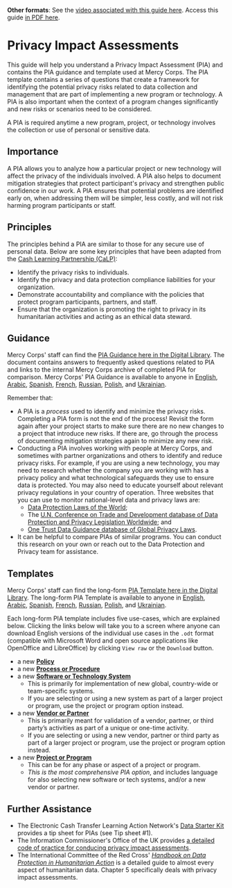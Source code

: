 **Other formats**: See the [video associated with this guide here](https://youtu.be/b44SZiL811I). Access this guide [in PDF here](http://dldocs.mercycorps.org/DPPPrivacyImpactAssessmentGuide.pdf).

# Privacy Impact Assessments
This guide will help you understand a Privacy Impact Assessment (PIA) and contains the PIA guidance and template used at Mercy Corps. The PIA template contains a series of questions that create a framework for identifying the potential privacy risks related to data collection and management that are part of implementing a new program or technology. A PIA is also important when the context of a program changes significantly and new risks or scenarios need to be considered.

A PIA is required anytime a new program, project, or technology involves the collection or use of personal or sensitive data.

## Importance
A PIA allows you to analyze how a particular project or new technology will affect the privacy of the individuals involved. A PIA also helps to document mitigation strategies that protect participant's privacy and strengthen public confidence in our work. A PIA ensures that potential problems are identified early on, when addressing them will be simpler, less costly, and will not risk harming program participants or staff.

## Principles
The principles behind a PIA are similar to those for any secure use of personal data. Below are some key principles that have been adapted from the [Cash Learning Partnership (CaLP)](https://www.calpnetwork.org/publication/protecting-beneficiary-privacy-principles-and-operational-standards-for-the-secure-use-of-personal-data-in-cash-and-e-transfer-programmes/):

- Identify the privacy risks to individuals.
- Identify the privacy and data protection compliance liabilities for your organization.
- Demonstrate accountability and compliance with the policies that protect program participants, partners, and staff.
- Ensure that the organization is promoting the right to privacy in its humanitarian activities and acting as an ethical data steward.

## Guidance
Mercy Corps' staff can find the [PIA Guidance here in the Digital Library](https://library.mercycorps.org/record/34302). The document contains answers to frequently asked questions related to PIA and links to the internal Mercy Corps archive of completed PIA for comparison. Mercy Corps' PIA Guidance is available to anyone in [English](http://dldocs.mercycorps.org/PrivacyImpactAssessmentPIAGuidance.pdf), [Arabic](http://dldocs.mercycorps.org/PrivacyImpactAssessmentPIAGuidance-AR.pdf), [Spanish](http://dldocs.mercycorps.org/PrivacyImpactAssessmentPIAGuidance-ES.pdf), [French](http://dldocs.mercycorps.org/PrivacyImpactAssessmentPIAGuidance-FR.pdf), [Russian](http://dldocs.mercycorps.org/PrivacyImpactAssessmentPIAGuidance-RU.pdf), [Polish](http://dldocs.mercycorps.org/PrivacyImpactAssessmentPIAGuidancePL.pdf), and [Ukrainian](http://dldocs.mercycorps.org/PrivacyImpactAssessmentPIAGuidanceUA.pdf).

Remember that:
- A PIA is a _process_ used to identify and minimize the privacy risks. Completing a PIA form is not the end of the process! Revisit the form again after your project starts to make sure there are no new changes to a project that introduce new risks. If there are, go through the process of documenting mitigation strategies again to minimize any new risk.
- Conducting a PIA involves working with people at Mercy Corps, and sometimes with partner organizations and others to identify and reduce privacy risks. For example, if you are using a new technology, you may need to research whether the company you are working with has a privacy policy and what technological safeguards they use to ensure data is protected. You may also need to educate yourself about relevant privacy regulations in your country of operation. Three websites that you can use to monitor national-level data and privacy laws are:
  - [Data Protection Laws of the World](https://www.dlapiperdataprotection.com);
  - The [U.N. Conference on Trade and Development database of Data Protection and Privacy Legislation Worldwide](https://unctad.org/page/data-protection-and-privacy-legislation-worldwide); and
  - [One Trust Data Guidance database of Global Privacy Laws](https://www.dataguidance.com/advisories/global-privacy-laws).
- It can be helpful to compare PIAs of similar programs. You can conduct this research on your own or reach out to the Data Protection and Privacy team for assistance.

## Templates
Mercy Corps' staff can find the long-form [PIA Template here in the Digital Library](https://library.mercycorps.org/record/34316). The long-form PIA Template is available to anyone in [English](http://dldocs.mercycorps.org/PrivacyImpactAssessmentPIA.docx), [Arabic](http://dldocs.mercycorps.org/PrivacyImpactAssessmentPIA-AR.docx), [Spanish](http://dldocs.mercycorps.org/PrivacyImpactAssessmentPIA-ES.docx), [French](http://dldocs.mercycorps.org/PrivacyImpactAssessmentPIA-FR.docx), [Russian](http://dldocs.mercycorps.org/PrivacyImpactAssessmentPIA-RU.docx), [Polish](http://dldocs.mercycorps.org/PrivacyImpactAssessmentPIA-PL.docx), and [Ukrainian](http://dldocs.mercycorps.org/PrivacyImpactAssessmentPIA-UA.docx).

Each long-form PIA template includes five use-cases, which are explained below. Clicking the links below will take you to a screen where anyone can download English versions of the individual use cases in the `.odt` format (compatible with Microsoft Word and open source applications like OpenOffice and LibreOffice) by clicking `View raw` or the `Download` button.
- a new **[Policy](PIA-templates/PIA-New-Policy-open.odt)**
- a new **[Process or Procedure](PIA-templates/PIA-New-Process-procedure.odt)**
- a new **[Software or Technology System](PIA-templates/PIA-New-Software-Technology-system.odt)**
  - This is primarily for implementation of new global, country-wide or team-specific systems.
  - If you are selecting or using a new system as part of a larger project or program, use the project or program option instead.
- a new **[Vendor or Partner](PIA-templates/PIA-New-Vendor-Partner.odt)**
  - This is primarily meant for validation of a vendor, partner, or third party’s activities as part of a unique or one-time activity.
  - If you are selecting or using a new vendor, partner or third party as part of a larger project or program, use the project or program option instead.
- a new **[Project or Program](PIA-templates/PIA-New-Project-Program.odt)**
  - This can be for any phase or aspect of a project or program.
  - *This is the most comprehensive PIA option*, and includes language for also selecting new software or tech systems, and/or a new vendor or partner.

## Further Assistance
- The Electronic Cash Transfer Learning Action Network's [Data Starter Kit](https://www.calpnetwork.org/wp-content/uploads/2020/06/DataStarterKitforFieldStaffELAN.pdf) provides a tip sheet for PIAs (see Tip sheet #1).
- The Information Commissioner's Office of the UK provides [a detailed code of practice for conducing privacy impact assessments](https://ico.org.uk/media/about-the-ico/consultations/2052/draft-conducting-privacy-impact-assessments-code-of-practice.pdf).
- The International Committee of the Red Cross' [*Handbook on Data Protection in Humanitarian Action*](https://www.icrc.org/en/data-protection-humanitarian-action-handbook) is a detailed guide to almost every aspect of humanitarian data. Chapter 5 specifically deals with privacy impact assessments.
